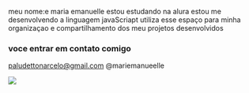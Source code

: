 meu nome:e maria emanuelle
estou estudando na alura
estou me desenvolvendo a linguagem javaScriapt
utiliza esse espaço para minha organizaçao e compartilhamento dos meu projetos desenvolvidos
### voce entrar em contato comigo
paludettonarcelo@gmail.com
@mariemanueelle

![](https://media1.tenor.com/m/t0elkcEz6NsAAAAd/ians%C3%A3-umbanda.gif)
